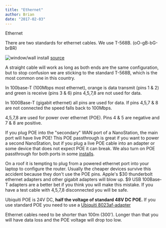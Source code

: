 ```yaml
---
title: "Ethernet"
author: Brian
date: "2017-02-03"
---
```

Ethernet

There are two standards for ethernet cables. We use T-568B. (oO-gB-bG-brBR)

![window/wall install](/img/ethernet/T-568B.gif)
[source](http://www.siongboon.com/projects/2006-03-06_serial_communication/)

A straight cable will work as long as both ends are the same configuration, but to stop confusion we are sticking to the standard T-568B, which is the most common one in this country.

In 100base-T (100Mbps most ethernet), orange is data transmit (pins 1 & 2) and green is receive (pins 3 & 6) pins 4,5,7,8 are not used for data.

In 1000Base-T (gigabit ethernet) all pins are used for data. If pins 4,5,7 & 8 are not connected the speed falls back to 100Mbps.

4,5,7,8 are used for power over ethernet (POE). Pins 4 & 5 are negative and 7 & 8 are positive.

If you plug POE into the "secondary" WAN port of a NanoStation, the main port will have live POE! This POE passthrough is great if you want to power a second NanoStation, but if you plug a live POE cable into an adapter or some device that does not expect POE it can break. We also turn on POE passthrough for both ports in some [installs](../nsm5-install/).

On a roof it is tempting to plug from a powered ethernet port into your laptop to configure the router. Usually the cheaper devices survive this accident because they don't use the POE pins. Apple's $30 thunderbolt ethernet adapters and other gigabit adapters will blow up. $9 USB 100Base-T adapters are a better bet if you think you will make this mistake. If you have a test cable with 4,5,7,8 disconnected you will be safe.

Ubiquiti POE is 24V DC, **half the voltage of standard 48V DC POE.** If you use standard POE you need to use a [Ubiquiti 8023af-adapter](https://www.ubnt.com/accessories/instant-8023af-adapters/)

Ethernet cables need to be shorter than 100m (300'). Longer than that you will have data loss and the POE voltage will drop too low.

